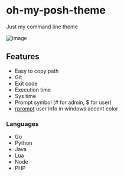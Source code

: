 # oh-my-posh-theme

Just my command line theme

![image](https://github.com/user-attachments/assets/7cc76cf1-ef03-4e09-86de-b9972c7c5f16)

## Features

- Easy to copy path
- Git
- Exit code
- Execution time
- Sys time
- Prompt symbol (# for admin, $ for user)
- [rprompt](https://ohmyposh.dev/docs/configuration/block#type) user info in windows accent color

### Languages

- Go
- Python
- Java
- Lua
- Node
- PHP
